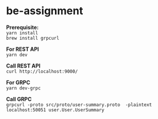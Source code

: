 # be-assignment
**Prerequisite:**<br />
`yarn install`<br />
`brew install grpcurl`

**For REST API**<br />
`yarn dev`

**Call REST API**<br />
`curl http://localhost:9000/`

**For GRPC**<br />
`yarn dev-grpc`

**Call GRPC**<br />
`grpcurl -proto src/proto/user-summary.proto  -plaintext localhost:50051 user.User.UserSummary`